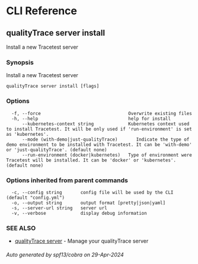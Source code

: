 # CLI Reference
## qualityTrace server install

Install a new Tracetest server

### Synopsis

Install a new Tracetest server

```
qualityTrace server install [flags]
```

### Options

```
  -f, --force                                 Overwrite existing files
  -h, --help                                  help for install
      --kubernetes-context string             Kubernetes context used to install Tracetest. It will be only used if 'run-environment' is set as 'kubernetes'.
      --mode (with-demo|just-qualityTrace)       Indicate the type of demo environment to be installed with Tracetest. It can be 'with-demo' or 'just-qualityTrace'. (default none)
      --run-environment (docker|kubernetes)   Type of environment were Tracetest will be installed. It can be 'docker' or 'kubernetes'. (default none)
```

### Options inherited from parent commands

```
  -c, --config string       config file will be used by the CLI (default "config.yml")
  -o, --output string       output format [pretty|json|yaml]
  -s, --server-url string   server url
  -v, --verbose             display debug information
```

### SEE ALSO

* [qualityTrace server](qualityTrace_server.md)	 - Manage your qualityTrace server

###### Auto generated by spf13/cobra on 29-Apr-2024
